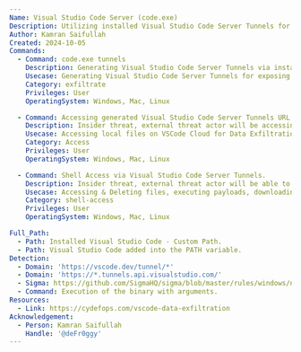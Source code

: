 ```yaml
---
Name: Visual Studio Code Server (code.exe)
Description: Utilizing installed Visual Studio Code Server Tunnels for exposing local development environment over the internet.
Author: Kamran Saifullah
Created: 2024-10-05
Commands:
  - Command: code.exe tunnels
    Description: Generating Visual Studio Code Server Tunnels via installed VSCode built in Tunneling functionality.
    Usecase: Generating Visual Studio Code Server Tunnels for exposing local dev environemnt over the internet.
    Category: exfiltrate
    Privileges: User
    OperatingSystem: Windows, Mac, Linux

  - Command: Accessing generated Visual Studio Code Server Tunnels URL. 
    Description: Insider threat, external threat actor will be accessing the link in the web browser providing access to the `vscode.dev\tunnels\*` proxying the local development environment.
    Usecase: Accessing local files on VSCode Cloud for Data Exfiltration.
    Category: Access
    Privileges: User
    OperatingSystem: Windows, Mac, Linux

  - Command: Shell Access via Visual Studio Code Server Tunnels.
    Description: Insider threat, external threat actor will be able to run commands on local system proxying via Miscrofot domains using the built-in VSCode Server Terminal. 
    Usecase: Accessing & Deleting files, executing payloads, downloading payloads, running malware/ransomware etc.
    Category: shell-access
    Privileges: User
    OperatingSystem: Windows, Mac, Linux

Full_Path:
  - Path: Installed Visual Studio Code - Custom Path.
  - Path: Visual Studio Code added into the PATH variable.
Detection:
  - Domain: 'https://vscode.dev/tunnel/*'
  - Domain: 'https://*.tunnels.api.visualstudio.com/'
  - Sigma: https://github.com/SigmaHQ/sigma/blob/master/rules/windows/network_connection/net_connection_win_domain_devtunnels.yml
  - Command: Execution of the binary with arguments.
Resources:
  - Link: https://cydefops.com/vscode-data-exfiltration
Acknowledgement:
  - Person: Kamran Saifullah
    Handle: '@deFr0ggy'
---
```

